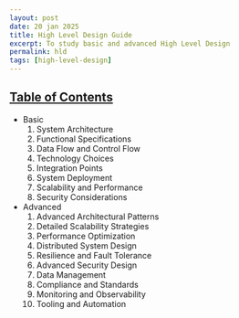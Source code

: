 ```yaml
---
layout: post
date: 20 jan 2025
title: High Level Design Guide
excerpt: To study basic and advanced High Level Design
permalink: hld
tags: [high-level-design]
---
```


## <u>Table of Contents</u>

- Basic
  1. System Architecture
  2. Functional Specifications
  3. Data Flow and Control Flow
  4. Technology Choices
  5. Integration Points
  6. System Deployment
  7. Scalability and Performance
  8. Security Considerations
- Advanced
  1. Advanced Architectural Patterns
  2. Detailed Scalability Strategies
  3. Performance Optimization
  4. Distributed System Design
  5. Resilience and Fault Tolerance
  6. Advanced Security Design
  7. Data Management
  8. Compliance and Standards
  9. Monitoring and Observability
  10. Tooling and Automation
